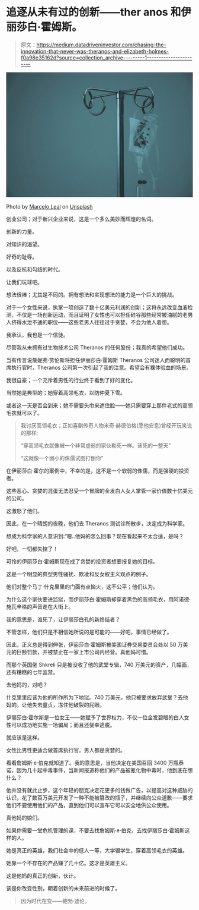 # 追逐从未有过的创新——ther anos 和伊丽莎白·霍姆斯。

> 原文：<https://medium.datadriveninvestor.com/chasing-the-innovation-that-never-was-theranos-and-elizabeth-holmes-f0a98e35162d?source=collection_archive---------1----------------------->

![](img/85740a21dd06d09537892dd8e15a53ec.png)

Photo by [Marcelo Leal](https://unsplash.com/@marceloleal80?utm_source=medium&utm_medium=referral) on [Unsplash](https://unsplash.com?utm_source=medium&utm_medium=referral)

创业公司；对于新兴企业来说，这是一个多么美妙而辉煌的名词。

创新的力量。

对知识的渴望。

好奇的耻辱。

以及反抗和勾结的时代。

让我们玩球吧。

想法很棒；尤其是不同的。拥有想法和实现想法的能力是一个巨大的挑战。

对于一个女性来说，执掌一项创造了数十亿美元利润的创新；这将永远改变血液检测，不仅是一场创新运动，而且证明了女性也可以担任硅谷那些经常被油腻的老男人挤得水泄不通的职位——这些老男人往往过于贪婪，不会为他人着想。

我承认，我也是一个信徒。

尽管我从未拥有过生物技术公司 Theranos 的任何股份；我真的希望他们成功。

当有传言说詹妮弗·劳伦斯将担任伊丽莎白·霍姆斯 Theranos 公司迷人而聪明的首席执行官时，Theranos 公司第一次引起了我的注意。希望会有裸体验血的场景。

我很自豪；一个充斥着男性的行业终于看到了好的变化。

当然她是典型的；她穿着高领毛衣，以防仲夏下雪。

或者这一天是否会到来；她不需要头巾来遮住脸——她只需要穿上那件老式的高领毛衣就可以了。

> 我讨厌高领毛衣；正如喜剧传奇人物米奇·赫德伯格(愿他安息)曾经开玩笑说的那样:
> 
> “穿高领毛衣就像被一个非常虚弱的家伙勒死一样。该死的一整天"
> 
> “这就像一个弱小的侏儒试图打倒你”

在伊丽莎白·霍尔的案例中，不幸的是，这不是一个软弱的侏儒，而是强硬的投资者。

这些恶心、贪婪的混蛋无法忍受一个冒牌的金发白人女人掌管一家价值数十亿美元的公司。

这激怒了他们。

因此，在一个晴朗的夜晚，他们去 Theranos 测试诊所散步，决定成为科学家。

想成为科学家的人意识到:“嗯..他妈的怎么回事？现在看起来不太合适，是吗？

好吧，一切都失控了！

可怜的伊丽莎白·霍姆斯现在成了贪婪的投资者想要报复她的目标。

这是一个明显的典型男性骚扰、欺凌和反女权主义观点的例子。

他们对整个马丁·什克里里的门面有点恼火，这不公平；他们认为。

为什么这个家伙要进监狱，而伊丽莎白·霍姆斯却穿着黑色的高领毛衣，用阿诺德·施瓦辛格的声音走在大街上。

我的意思是，谁死了，让伊丽莎白孔的新终结者？

不管怎样，他们只是不相信她所说的是可能的——好吧，事情已经做了。

因此，正义总是得到伸张，伊丽莎白·霍姆斯被美国证券交易委员会处以 50 万美元的巨额罚款，并被禁止在一家上市公司内经营。真他妈可惜。

而那个英国佬 Shkreli 只是被没收了他的武堂专辑，740 万美元的资产，几幅画，还有糟糕的七年监禁。

去他妈的，对吧？

什克里里应该为他的所作所为下地狱。740 万美元，他只被要求放弃武堂？去他妈的。让他失去童贞，冻住他破裂的屁眼。

伊丽莎白·霍尔斯是一位女王——她赋予了世界权力，不仅一位金发碧眼的白人女性可以成功地实施一场骗局；而且还侥幸逃脱。

就应该是这样。

女性比男性更适合做首席执行官。男人都是贪婪的。

看看詹姆斯·e·伯克就知道了。我的意思是，当他决定在美国召回 3400 万瓶泰诺，因为几十起中毒事件，当新闻报道称他们的产品被氰化物中毒时，他到底在想什么？

他并没有就此止步，这个年轻的朋克决定花更多的钱做广告，以提高对这种威胁的认识，花了数百万美元开发了一种不能被篡改的瓶子，并继续向公众道歉——要求他们不要使用他们的产品，直到他们可以宣布它可以安全地供公众使用。

真他妈的娘们。

如果你需要一堂危机管理的课，不要去找詹姆斯·e·伯克，去找伊丽莎白·霍姆斯这样的人。

她是真正的英雄，我们社会中的低人一等，大学辍学生，穿着高领毛衣的英雄。

她靠一个不存在的产品赚了几十亿。这才是英雄主义。

这是他妈的真正的创新，伙计。

该是你改变性别，朝着创新的未来前进的时候了。

> 因为时代在变——鲍勃·迪伦。